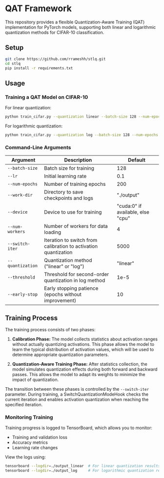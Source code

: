 # QAT Framework

This repository provides a flexible Quantization-Aware Training (QAT) implementation for PyTorch models, supporting both linear and logarithmic quantization methods for CIFAR-10 classification.

## Setup

```bash
git clone https://github.com/rrameshh/stlq.git
cd stlq
pip install -r requirements.txt
```

## Usage

### Training a QAT Model on CIFAR-10

For linear quantization:

```bash
python train_cifar.py --quantization linear --batch-size 128 --num-epochs 200 --lr 0.1 --switch-iter 5000
```

For logarithmic quantization:

```bash
python train_cifar.py --quantization log --batch-size 128 --num-epochs 200 --lr 0.1 --switch-iter 5000 --threshold 1e-5
```

### Command-Line Arguments

| Argument | Description | Default |
|----------|-------------|---------|
| `--batch-size` | Batch size for training | 128 |
| `--lr` | Initial learning rate | 0.1 |
| `--num-epochs` | Number of training epochs | 200 |
| `--work-dir` | Directory to save checkpoints and logs | "./output" |
| `--device` | Device to use for training | "cuda:0" if available, else "cpu" |
| `--num-workers` | Number of workers for data loading | 4 |
| `--switch-iter` | Iteration to switch from calibration to activation quantization | 5000 |
| `--quantization` | Quantization method ("linear" or "log") | "linear" |
| `--threshold` | Threshold for second-order quantization in log method | 1e-5 |
| `--early-stop` | Early stopping patience (epochs without improvement) | 10 |

## Training Process

The training process consists of two phases:

1. **Calibration Phase:** The model collects statistics about activation ranges without actually quantizing activations. This phase allows the model to learn the typical distribution of activation values, which will be used to determine appropriate quantization parameters.

2. **Quantization-Aware Training Phase:** After statistics collection, the model simulates quantization effects during both forward and backward passes. This allows the model to adapt its weights to minimize the impact of quantization.

The transition between these phases is controlled by the `--switch-iter` parameter. During training, a SwitchQuantizationModeHook checks the current iteration and enables activation quantization when reaching the specified iteration.

### Monitoring Training

Training progress is logged to TensorBoard, which allows you to monitor:

- Training and validation loss
- Accuracy metrics
- Learning rate changes

View the logs using:

```bash
tensorboard --logdir=./output_linear  # For linear quantization results
tensorboard --logdir=./output_log     # For logarithmic quantization results
```

